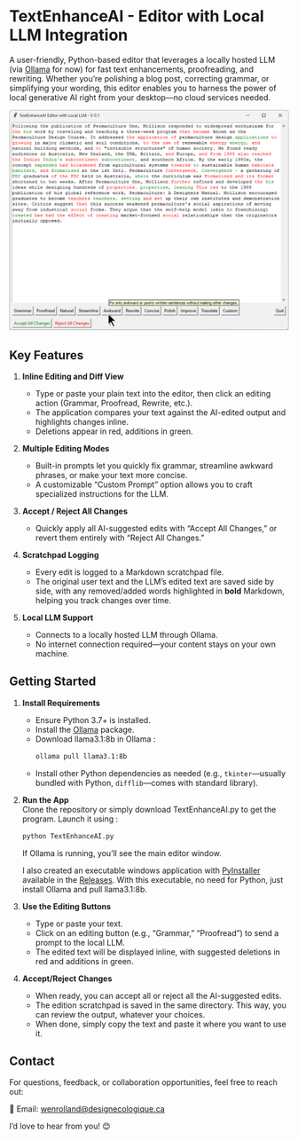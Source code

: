 # TextEnhanceAI - Editor with Local LLM Integration #

A user-friendly, Python-based editor that leverages a locally hosted LLM (via [Ollama](https://github.com/jmorganca/ollama) for now) for fast text enhancements, proofreading, and rewriting. Whether you’re polishing a blog post, correcting grammar, or simplifying your wording, this editor enables you to harness the power of local generative AI right from your desktop—no cloud services needed.

![App Window - v0.1](https://github.com/wenrolland/TextEnhanceAI/blob/main/TextEnhanceAI-v0.1.png)

## Key Features

1. **Inline Editing and Diff View**  
   - Type or paste your plain text into the editor, then click an editing action (Grammar, Proofread, Rewrite, etc.).  
   - The application compares your text against the AI-edited output and highlights changes inline.  
   - Deletions appear in red, additions in green.

2. **Multiple Editing Modes**  
   - Built-in prompts let you quickly fix grammar, streamline awkward phrases, or make your text more concise.  
   - A customizable “Custom Prompt” option allows you to craft specialized instructions for the LLM.

3. **Accept / Reject All Changes**  
   - Quickly apply all AI-suggested edits with “Accept All Changes,” or revert them entirely with “Reject All Changes.”  

4. **Scratchpad Logging**  
   - Every edit is logged to a Markdown scratchpad file.  
   - The original user text and the LLM’s edited text are saved side by side, with any removed/added words highlighted in **bold** Markdown, helping you track changes over time.

5. **Local LLM Support**  
   - Connects to a locally hosted LLM through Ollama.  
   - No internet connection required—your content stays on your own machine.

## Getting Started

1. **Install Requirements**  
   - Ensure Python 3.7+ is installed.  
   - Install the [Ollama](https://github.com/jmorganca/ollama) package.
   - Download llama3.1:8b in Ollama :
      ```bash
      ollama pull llama3.1:8b
      ```
   - Install other Python dependencies as needed (e.g., `tkinter`—usually bundled with Python, `difflib`—comes with standard library).

2. **Run the App**  
   Clone the repository or simply download TextEnhanceAI.py to get the program. Launch it using :
      ```bash
      python TextEnhanceAI.py
      ```
   If Ollama is running, you’ll see the main editor window.

   I also created an executable windows application with [PyInstaller](https://pyinstaller.org/en/stable/usage.html) available in the [Releases](https://github.com/wenrolland/TextEnhanceAI/releases). With this executable, no need for Python, just install Ollama and pull llama3.1:8b.

4. **Use the Editing Buttons**  
   - Type or paste your text.  
   - Click on an editing button (e.g., “Grammar,” “Proofread”) to send a prompt to the local LLM.  
   - The edited text will be displayed inline, with suggested deletions in red and additions in green.

5. **Accept/Reject Changes**  
   - When ready, you can accept all or reject all the AI-suggested edits.
   - The edition scratchpad is saved in the same directory. This way, you can review the output, whatever your choices.
   - When done, simply copy the text and paste it where you want to use it.

## Contact

For questions, feedback, or collaboration opportunities, feel free to reach out:

📧 Email: [wenrolland@designecologique.ca](mailto:wenrolland@designecologique.ca)

I’d love to hear from you! 😊
